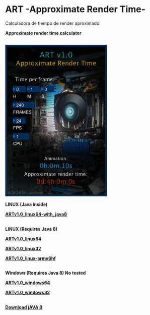 ART -Approximate Render Time-
=

Calculadora de tiempo de render aproximado.

**Approximate render time calculator**

##

![](https://github.com/eLeDeTe-LoDeTanda/ART/blob/master/Captura.png)

**LINUX (Java inside)**


**[ARTv1.0_linux64-with_java8](https://github.com/eLeDeTe-LoDeTanda/ART/blob/master/ARTv1.0_linux64-with_java8.tar.bz2)**

##

**LINUX (Requires Java 8)**


**[ARTv1.0_linux64](https://github.com/eLeDeTe-LoDeTanda/ART/blob/master/ARTv1.0_linux64.tar.bz2)**


**[ARTv1.0_linux32](https://github.com/eLeDeTe-LoDeTanda/ART/blob/master/ARTv1.0_linux32.tar.bz2)**


**[ARTv1.0_linux-armv6hf](https://github.com/eLeDeTe-LoDeTanda/ART/blob/master/ARTv1.0_linux-armv6hf.tar.bz2)**

##

**Windows (Requires Java 8) No tested**


**[ARTv1.0_windows64](https://github.com/eLeDeTe-LoDeTanda/ART/blob/master/ARTv1.0_windows64.zip)**


**[ARTv1.0_windows32](https://github.com/eLeDeTe-LoDeTanda/ART/blob/master/ARTv1.0_windows32.zip)**

##

**[Download jAVA 8](https://www.java.com/en/download/)**

##
